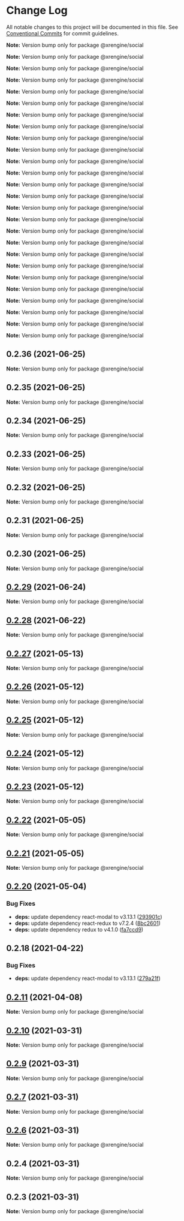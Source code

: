 # Change Log

All notable changes to this project will be documented in this file.
See [Conventional Commits](https://conventionalcommits.org) for commit guidelines.



**Note:** Version bump only for package @xrengine/social







**Note:** Version bump only for package @xrengine/social







**Note:** Version bump only for package @xrengine/social







**Note:** Version bump only for package @xrengine/social







**Note:** Version bump only for package @xrengine/social







**Note:** Version bump only for package @xrengine/social







**Note:** Version bump only for package @xrengine/social







**Note:** Version bump only for package @xrengine/social







**Note:** Version bump only for package @xrengine/social







**Note:** Version bump only for package @xrengine/social







**Note:** Version bump only for package @xrengine/social







**Note:** Version bump only for package @xrengine/social







**Note:** Version bump only for package @xrengine/social







**Note:** Version bump only for package @xrengine/social







**Note:** Version bump only for package @xrengine/social







**Note:** Version bump only for package @xrengine/social







**Note:** Version bump only for package @xrengine/social







**Note:** Version bump only for package @xrengine/social







**Note:** Version bump only for package @xrengine/social







**Note:** Version bump only for package @xrengine/social







**Note:** Version bump only for package @xrengine/social







**Note:** Version bump only for package @xrengine/social







**Note:** Version bump only for package @xrengine/social







**Note:** Version bump only for package @xrengine/social







**Note:** Version bump only for package @xrengine/social







**Note:** Version bump only for package @xrengine/social





## 0.2.36 (2021-06-25)

**Note:** Version bump only for package @xrengine/social





## 0.2.35 (2021-06-25)

**Note:** Version bump only for package @xrengine/social





## 0.2.34 (2021-06-25)

**Note:** Version bump only for package @xrengine/social





## 0.2.33 (2021-06-25)

**Note:** Version bump only for package @xrengine/social





## 0.2.32 (2021-06-25)

**Note:** Version bump only for package @xrengine/social





## 0.2.31 (2021-06-25)

**Note:** Version bump only for package @xrengine/social





## 0.2.30 (2021-06-25)

**Note:** Version bump only for package @xrengine/social





## [0.2.29](https://github.com/XRFoundation/XREngine/compare/v0.2.28...v0.2.29) (2021-06-24)

**Note:** Version bump only for package @xrengine/social





## [0.2.28](https://github.com/XRFoundation/XREngine/compare/v0.2.27...v0.2.28) (2021-06-22)

**Note:** Version bump only for package @xrengine/social





## [0.2.27](https://github.com/XRFoundation/XREngine/compare/v0.2.26...v0.2.27) (2021-05-13)

**Note:** Version bump only for package @xrengine/social





## [0.2.26](https://github.com/XRFoundation/XREngine/compare/v0.2.24...v0.2.26) (2021-05-12)

**Note:** Version bump only for package @xrengine/social





## [0.2.25](https://github.com/XRFoundation/XREngine/compare/v0.2.24...v0.2.25) (2021-05-12)

**Note:** Version bump only for package @xrengine/social





## [0.2.24](https://github.com/XRFoundation/XREngine/compare/v0.2.23...v0.2.24) (2021-05-12)

**Note:** Version bump only for package @xrengine/social





## [0.2.23](https://github.com/XRFoundation/XREngine/compare/v0.2.22...v0.2.23) (2021-05-12)

**Note:** Version bump only for package @xrengine/social





## [0.2.22](https://github.com/XRFoundation/XREngine/compare/v0.2.21...v0.2.22) (2021-05-05)

**Note:** Version bump only for package @xrengine/social





## [0.2.21](https://github.com/xrengine/xrengine/compare/v0.2.20...v0.2.21) (2021-05-05)

**Note:** Version bump only for package @xrengine/social





## [0.2.20](https://github.com/xrengine/xrengine/compare/v0.2.18...v0.2.20) (2021-05-04)


### Bug Fixes

* **deps:** update dependency react-modal to v3.13.1 ([293901c](https://github.com/xrengine/xrengine/commit/293901c94afa9dc883d17ffd22e9b3577dab88d6))
* **deps:** update dependency react-redux to v7.2.4 ([8bc2601](https://github.com/xrengine/xrengine/commit/8bc26013abb25ce0c07a96006d7d03d9e4d84665))
* **deps:** update dependency redux to v4.1.0 ([fa7ccd9](https://github.com/xrengine/xrengine/commit/fa7ccd9e2fce1df39a8537c2ba93f5e0d77834b1))





## 0.2.18 (2021-04-22)


### Bug Fixes

* **deps:** update dependency react-modal to v3.13.1 ([279a21f](https://github.com/XRFoundation/XREngine/commit/279a21ff38bb067b634ff811ef0faf2197850800))





## [0.2.11](https://github.com/XRFoundation/XREngine/compare/v0.2.10...v0.2.11) (2021-04-08)

**Note:** Version bump only for package @xrengine/social





## [0.2.10](https://github.com/XRFoundation/XREngine/compare/v0.2.9...v0.2.10) (2021-03-31)

**Note:** Version bump only for package @xrengine/social





## [0.2.9](https://github.com/XRFoundation/XREngine/compare/v0.2.8...v0.2.9) (2021-03-31)

**Note:** Version bump only for package @xrengine/social





## [0.2.7](https://github.com/XRFoundation/XREngine/compare/v0.2.6...v0.2.7) (2021-03-31)

**Note:** Version bump only for package @xrengine/social





## [0.2.6](https://github.com/XRFoundation/XREngine/compare/v0.2.5...v0.2.6) (2021-03-31)

**Note:** Version bump only for package @xrengine/social





## 0.2.4 (2021-03-31)

**Note:** Version bump only for package @xrengine/social





## 0.2.3 (2021-03-31)

**Note:** Version bump only for package @xrengine/social
